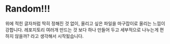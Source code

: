 # Random!!!

위에 적힌 글자처럼 딱히 정해진 것 없이, 올리고 싶은 파일을 마구잡이로 올리는 느낌이 강합니다.
레포지토리 여러개 만드는 것 보다 하나 만들어 두고 세부적으로 나누는게 편하지 않을까? 라고 생각해서 시작됬습니다.
